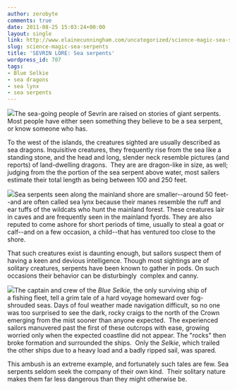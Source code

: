 ```yaml
---
author: zerobyte
comments: true
date: 2011-08-25 15:03:24+00:00
layout: single
link: http://www.elainecunningham.com/uncategorized/science-magic-sea-serpents/
slug: science-magic-sea-serpents
title: 'SEVRIN LORE: Sea serpents'
wordpress_id: 707
tags:
- Blue Selkie
- sea dragons
- sea lynx
- sea serpents
---
```


[![](http://www.elainecunningham.com/wp-content/uploads/2011/08/serpent.jpg)](http://www.elainecunningham.com/wp-content/uploads/2011/08/serpent.jpg)The sea-going people of Sevrin are raised on stories of giant serpents.  Most people have either seen something they believe to be a sea serpent, or know someone who has.

To the west of the islands, the creatures sighted are usually described as sea dragons. Inquisitive creatures, they frequently rise from the sea like a standing stone, and the head and long, slender neck resemble pictures (and reports) of land-dwelling dragons.  They are are dragon-like in size, as well; judging from the the portion of the sea serpent above water, most sailers estimate their total length as being between 100 and 250 feet.

[![](http://www.elainecunningham.com/wp-content/uploads/2011/08/720px-Sea_serpent_from_Hart_Nautical_Collections.jpg)](http://www.elainecunningham.com/wp-content/uploads/2011/08/720px-Sea_serpent_from_Hart_Nautical_Collections.jpg)Sea serpents seen along the mainland shore are smaller--around 50 feet--and are often called sea lynx because their manes resemble the ruff and ear tuffs of the wildcats who hunt the mainland forest. These creatures lair in caves and are frequently seen in the mainland fyords. They are also reputed to come ashore for short periods of time, usually to steal a goat or calf--and on a few occasion, a child--that has ventured too close to the shore.

That such creatures exist is daunting enough, but sailors suspect them of having a keen and devious intelligence. Though most sightings are of solitary creatures, serpents have been known to gather in pods. On such occasions their behavior can be disturbingly  complex and canny.

[![](http://www.elainecunningham.com/wp-content/uploads/2011/08/1555-Sea_serpent.jpg)](http://www.elainecunningham.com/wp-content/uploads/2011/08/1555-Sea_serpent.jpg)The captain and crew of the _Blue Selkie_, the only surviving ship of a fishing fleet, tell a grim tale of a hard voyage homeward over fog-shrouded seas. Days of foul weather made navigation difficult, so no one was too surprised to see the dark, rocky craigs to the north of the Crown emerging from the mist sooner than anyone expected.  The experienced sailors manuvered past the first of these outcrops with ease, growing worried only when the expected coastline did not appear. The "rocks" then broke formation and surrounded the ships.  Only the _Selkie_, which trailed the other ships due to a heavy load and a badly ripped sail, was spared.

This ambush is an extreme example, and fortunately such tales are few. Sea serpents seldom seek the company of their own kind.  Their solitary nature makes them far less dangerous than they might otherwise be.
